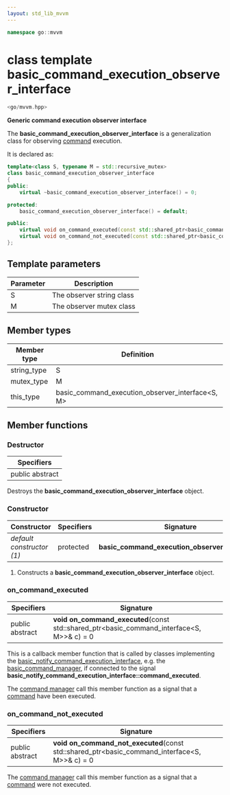 ```yaml
---
layout: std_lib_mvvm
---
```


```c++
namespace go::mvvm
```

# class template basic_command_execution_observer_interface

```c++
<go/mvvm.hpp>
```

**Generic command execution observer interface**

The **basic_command_execution_observer_interface** is a generalization class for
observing [command](./class_template_basic_command_interface.html) execution.

It is declared as:

```c++
template<class S, typename M = std::recursive_mutex>
class basic_command_execution_observer_interface
{
public:
    virtual ~basic_command_execution_observer_interface() = 0;

protected:
    basic_command_execution_observer_interface() = default;

public:
    virtual void on_command_executed(const std::shared_ptr<basic_command_interface<S, M>>& /*c*/) = 0;
    virtual void on_command_not_executed(const std::shared_ptr<basic_command_interface<S, M>>& /*c*/) = 0;
};
```

## Template parameters

Parameter | Description
-|-
S | The observer string class
M | The observer mutex class

## Member types

Member type | Definition
-|-
string_type | S
mutex_type | M
this_type | basic_command_execution_observer_interface<S, M>

## Member functions

### Destructor

Specifiers |
-|
public abstract |

Destroys the **basic_command_execution_observer_interface** object.

### Constructor

Constructor | Specifiers | Signature
-|-|-
*default constructor (1)* | protected | **basic_command_execution_observer_interface**()

1. Constructs a **basic_command_execution_observer_interface** object.

### on_command_executed

Specifiers | Signature
-|-
public abstract | **void on_command_executed**(const std\::shared_ptr<basic_command_interface<S, M>>& c) = 0

This is a callback member function that is called by classes implementing the
[basic_notify_command_execution_interface](./class_template_basic_command_execution_observer_interface.html),
e.g. the [basic_command_manager](./class_template_basic_command_manager.html), if
connected to the signal **basic_notify_command_execution_interface\::command_executed**.

The [command manager](./class_template_basic_command_manager.html) call this member
function as a signal that a [command](./class_template_basic_command_interface.html)
have been executed.

### on_command_not_executed

Specifiers | Signature
-|-
public abstract | **void on_command_not_executed**(const std\::shared_ptr<basic_command_interface<S, M>>& c) = 0

The [command manager](./class_template_basic_command_manager.html) call this member
function as a signal that a [command](./class_template_basic_command_interface.html)
were not executed.
